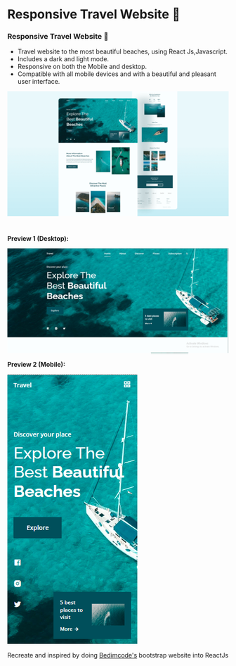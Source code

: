 # Responsive Travel Website 🌊
###  Responsive Travel Website 🌊

- Travel website to the most beautiful beaches, using React Js,Javascript.
- Includes a dark and light mode.
- Responsive on both the Mobile and desktop.
- Compatible with all mobile devices and with a beautiful and pleasant user interface.

![travel-website](/preview.png)


#
**Preview 1 (Desktop):**

![screenshot1](https://github.com/NandhakumarRNK/React-travel-website/blob/271779cec961ab722c9e6df94f626b8ee6725747/src/assets/img/screenshot1.png)

**Preview 2 (Mobile):**

![screenshot2](https://github.com/NandhakumarRNK/React-travel-website/blob/154840b7d3761604c678ab18284e1090edd65bf5/src/assets/img/screenshot2.png)


Recreate and inspired by doing [Bedimcode's](https://github.com/bedimcode/responsive-travel-website) bootstrap website into ReactJs



